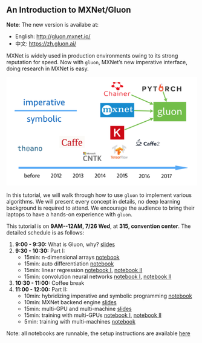 ## An Introduction to MXNet/Gluon

**Note**: The new version is availabe at:
- English: http://gluon.mxnet.io/
- 中文: https://zh.gluon.ai/

MXNet is widely used in production environments owing to its strong reputation for speed. Now with `gluon`, MXNet’s new imperative interface, doing research in MXNet is easy. 

![](gluon.png)

In this tutorial, we will walk through how to use `gluon` to implement various algorithms. We will present every concept in details, no deep learning background is required to attend. We encourage the audience to bring their laptops to have a hands-on experience with `gluon`. 

This tutorial is on **9AM--12AM, 7/26 Wed**, at **315, convention center**. The detailed schedule is as follows:

1. **9:00 - 9:30:** What is Gluon, why? [slides](gluon_part1.pdf)
2. **9:30 - 10:30:** Part I:
    - 15min: n-dimensional arrays [notebook](http://gluon.mxnet.io/P01-C02-ndarray.html)
    - 15min: auto differentiation [notebook](http://gluon.mxnet.io/P01-C05-autograd.html)
    - 15min: linear regression [notebook I](http://gluon.mxnet.io/P02-C01-linear-regression-scratch.html), [notebook II](http://gluon.mxnet.io/P02-C02-linear-regression-gluon.html)
    - 15min: convolution neural networks [notebook I](http://gluon.mxnet.io/P04-C01-cnn-scratch.html), [notebook II](http://gluon.mxnet.io/P04-C02-cnn-gluon.html) 
3. **10:30 - 11:00:** Coffee break
4. **11:00 - 12:00:** Part II: 
    - 10min: hybridizing imperative and symbolic programming [notebook](http://gluon.mxnet.io/P14-C05-hybridize.html)
    - 10min: MXNet backend engine [slides](gluon_part2.pdf)
    - 15min: multi-GPU and multi-machine [slides](gluon_part3.pdf)
    - 15min: training with multi-GPUs [notebook I](http://gluon.mxnet.io/P14-C02-multiple-gpus-scratch.html), [notebook II](http://gluon.mxnet.io/P14-C03-multiple-gpus-gluon.html)
    - 5min: training with multi-machines [notebook](http://gluon.mxnet.io/P14-C03-multiple-gpus-gluon.html)

Note: all notebooks are runnable, the setup instructions are available [here](http://gluon.mxnet.io/docs/C01-install.html)
